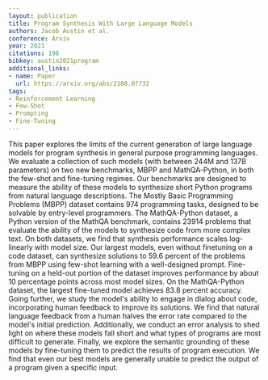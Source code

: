 ```yaml
---
layout: publication
title: Program Synthesis With Large Language Models
authors: Jacob Austin et al.
conference: Arxiv
year: 2021
citations: 198
bibkey: austin2021program
additional_links:
- name: Paper
  url: https://arxiv.org/abs/2108.07732
tags:
- Reinforcement Learning
- Few-Shot
- Prompting
- Fine-Tuning
---
```

This paper explores the limits of the current generation of large language
models for program synthesis in general purpose programming languages. We
evaluate a collection of such models (with between 244M and 137B parameters) on
two new benchmarks, MBPP and MathQA-Python, in both the few-shot and
fine-tuning regimes. Our benchmarks are designed to measure the ability of
these models to synthesize short Python programs from natural language
descriptions. The Mostly Basic Programming Problems (MBPP) dataset contains 974
programming tasks, designed to be solvable by entry-level programmers. The
MathQA-Python dataset, a Python version of the MathQA benchmark, contains 23914
problems that evaluate the ability of the models to synthesize code from more
complex text. On both datasets, we find that synthesis performance scales
log-linearly with model size. Our largest models, even without finetuning on a
code dataset, can synthesize solutions to 59.6 percent of the problems from
MBPP using few-shot learning with a well-designed prompt. Fine-tuning on a
held-out portion of the dataset improves performance by about 10 percentage
points across most model sizes. On the MathQA-Python dataset, the largest
fine-tuned model achieves 83.8 percent accuracy. Going further, we study the
model's ability to engage in dialog about code, incorporating human feedback to
improve its solutions. We find that natural language feedback from a human
halves the error rate compared to the model's initial prediction. Additionally,
we conduct an error analysis to shed light on where these models fall short and
what types of programs are most difficult to generate. Finally, we explore the
semantic grounding of these models by fine-tuning them to predict the results
of program execution. We find that even our best models are generally unable to
predict the output of a program given a specific input.